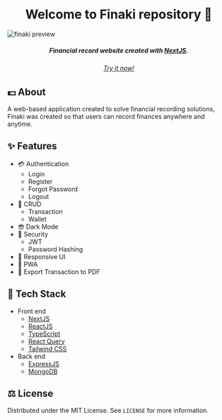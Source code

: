 <h1 align="center">Welcome to Finaki repository 👋</h1>

![finaki preview](https://github.com/acmaul/finaki/assets/61030878/2dc529c6-5ce3-4366-83af-b8d293fc1b5d)

<h5 align="center">Financial record website created with <a href="https://nextjs.com/" target="_blank">NextJS</a>.
</h5>

<h6 align="center">
  <a href="https://finaki.acml.me" _blank>Try it now!</a>
</h6>

## 💵 About
A web-based application created to solve financial recording solutions, Finaki was created so that users can record finances anywhere and anytime.

## ✨ Features
- 💳 Authentication
  - Login
  - Register
  - Forgot Password
  - Logout
- 📝 CRUD
  - Transaction
  - Wallet
- 😎 Dark Mode
- 👮 Security
  - JWT
  - Password Hashing
- 🤙 Responsive UI
- 📱 PWA
- 🏫 Export Transaction to PDF


## 🚀 Tech Stack
- Front end
  - [NextJS](https://nextjs.org/)
  - [ReactJS](https://reactjs.org/)
  - [TypeScript](https://www.typescriptlang.org/)
  - [React Query](https://react-query.tanstack.com/)
  - [Tailwind CSS](https://tailwindcss.com/)
- Back end
  - [ExpressJS](https://expressjs.com/)
  - [MongoDB](https://www.mongodb.com/)


## ⚖️ License
Distributed under the MIT License. See `LICENSE` for more information.